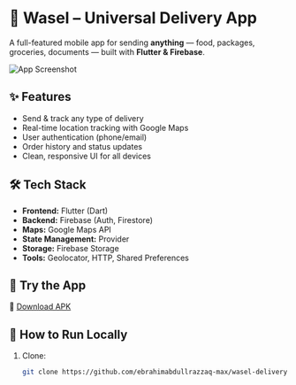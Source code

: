 # 🚚 Wasel – Universal Delivery App

A full-featured mobile app for sending **anything** — food, packages, groceries, documents — built with **Flutter & Firebase**.

![App Screenshot](screenshots/home.png)

## ✨ Features
- Send & track any type of delivery
- Real-time location tracking with Google Maps
- User authentication (phone/email)
- Order history and status updates
- Clean, responsive UI for all devices

## 🛠️ Tech Stack
- **Frontend:** Flutter (Dart)
- **Backend:** Firebase (Auth, Firestore)
- **Maps:** Google Maps API
- **State Management:** Provider
- **Storage:** Firebase Storage
- **Tools:** Geolocator, HTTP, Shared Preferences

## 📲 Try the App
🔽 [Download APK](https://github.com/ebrahimabdullrazzaq-max/wasel-delivery-app/releases/latest)
## 📂 How to Run Locally
1. Clone:
   ```bash
   git clone https://github.com/ebrahimabdullrazzaq-max/wasel-delivery-app.git

